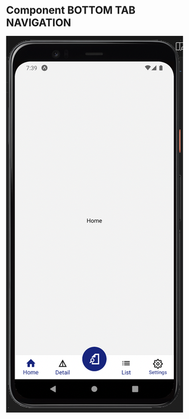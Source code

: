 # Component BOTTOM TAB NAVIGATION 

![gambar](https://github.com/hermantoXYZ/MyApp-ReactNative-Expo/blob/main/Bottom-Tab-Navigation-ReactNative/assets/pic1.png)